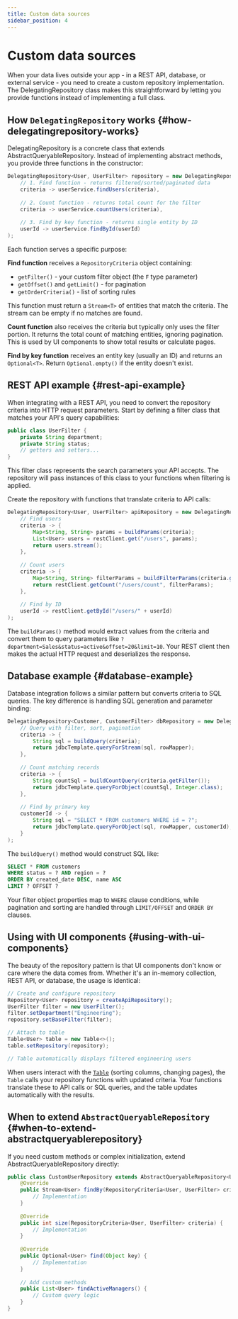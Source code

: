 ```yaml
---
title: Custom data sources
sidebar_position: 4
---
```


<!-- vale off -->
# Custom data sources <DocChip chip='since' label='25.02' />
<!-- vale on -->

When your data lives outside your app - in a REST API, database, or external service - you need to create a custom repository implementation. The <JavadocLink type="data" location="com/webforj/data/repository/DelegatingRepository" code="true">DelegatingRepository</JavadocLink> class makes this straightforward by letting you provide functions instead of implementing a full class.

## How `DelegatingRepository` works {#how-delegatingrepository-works}

<JavadocLink type="data" location="com/webforj/data/repository/DelegatingRepository" code="true">DelegatingRepository</JavadocLink> is a concrete class that extends <JavadocLink type="data" location="com/webforj/data/repository/AbstractQueryableRepository" code="true">AbstractQueryableRepository</JavadocLink>. Instead of implementing abstract methods, you provide three functions in the constructor:

```java
DelegatingRepository<User, UserFilter> repository = new DelegatingRepository<>(
    // 1. Find function - returns filtered/sorted/paginated data
    criteria -> userService.findUsers(criteria),
    
    // 2. Count function - returns total count for the filter
    criteria -> userService.countUsers(criteria),
    
    // 3. Find by key function - returns single entity by ID
    userId -> userService.findById(userId)
);
```

Each function serves a specific purpose:

**Find function** receives a `RepositoryCriteria` object containing:
- `getFilter()` - your custom filter object (the `F` type parameter)
- `getOffset()` and `getLimit()` - for pagination
- `getOrderCriteria()` - list of sorting rules

This function must return a `Stream<T>` of entities that match the criteria. The stream can be empty if no matches are found.

**Count function** also receives the criteria but typically only uses the filter portion. It returns the total count of matching entities, ignoring pagination. This is used by UI components to show total results or calculate pages.

**Find by key function** receives an entity key (usually an ID) and returns an `Optional<T>`. Return `Optional.empty()` if the entity doesn't exist.

## REST API example {#rest-api-example}

When integrating with a REST API, you need to convert the repository criteria into HTTP request parameters. Start by defining a filter class that matches your API's query capabilities:

```java
public class UserFilter {
    private String department;
    private String status;
    // getters and setters...
}
```

This filter class represents the search parameters your API accepts. The repository will pass instances of this class to your functions when filtering is applied.

Create the repository with functions that translate criteria to API calls:

```java
DelegatingRepository<User, UserFilter> apiRepository = new DelegatingRepository<>(
    // Find users
    criteria -> {
        Map<String, String> params = buildParams(criteria);
        List<User> users = restClient.get("/users", params);
        return users.stream();
    },
    
    // Count users
    criteria -> {
        Map<String, String> filterParams = buildFilterParams(criteria.getFilter());
        return restClient.getCount("/users/count", filterParams);
    },
    
    // Find by ID
    userId -> restClient.getById("/users/" + userId)
);
```

The `buildParams()` method would extract values from the criteria and convert them to query parameters like `?department=Sales&status=active&offset=20&limit=10`. Your REST client then makes the actual HTTP request and deserializes the response.

## Database example {#database-example}

Database integration follows a similar pattern but converts criteria to SQL queries. The key difference is handling SQL generation and parameter binding:

```java
DelegatingRepository<Customer, CustomerFilter> dbRepository = new DelegatingRepository<>(
    // Query with filter, sort, pagination
    criteria -> {
        String sql = buildQuery(criteria);
        return jdbcTemplate.queryForStream(sql, rowMapper);
    },
    
    // Count matching records
    criteria -> {
        String countSql = buildCountQuery(criteria.getFilter());
        return jdbcTemplate.queryForObject(countSql, Integer.class);
    },
    
    // Find by primary key
    customerId -> {
        String sql = "SELECT * FROM customers WHERE id = ?";
        return jdbcTemplate.queryForObject(sql, rowMapper, customerId);
    }
);
```

The `buildQuery()` method would construct SQL like:
```sql
SELECT * FROM customers 
WHERE status = ? AND region = ?
ORDER BY created_date DESC, name ASC
LIMIT ? OFFSET ?
```

Your filter object properties map to `WHERE` clause conditions, while pagination and sorting are handled through `LIMIT/OFFSET` and `ORDER BY` clauses.

## Using with UI components {#using-with-ui-components}

The beauty of the repository pattern is that UI components don't know or care where the data comes from. Whether it's an in-memory collection, REST API, or database, the usage is identical:

```java
// Create and configure repository
Repository<User> repository = createApiRepository();
UserFilter filter = new UserFilter();
filter.setDepartment("Engineering");
repository.setBaseFilter(filter);

// Attach to table
Table<User> table = new Table<>();
table.setRepository(repository);

// Table automatically displays filtered engineering users
```

When users interact with the [`Table`](../../components/table/overview) (sorting columns, changing pages), the `Table` calls your repository functions with updated criteria. Your functions translate these to API calls or SQL queries, and the table updates automatically with the results.

## When to extend `AbstractQueryableRepository` {#when-to-extend-abstractqueryablerepository}

If you need custom methods or complex initialization, extend <JavadocLink type="data" location="com/webforj/data/repository/AbstractQueryableRepository" code="true">AbstractQueryableRepository</JavadocLink> directly:

```java
public class CustomUserRepository extends AbstractQueryableRepository<User, UserFilter> {
    @Override
    public Stream<User> findBy(RepositoryCriteria<User, UserFilter> criteria) {
        // Implementation
    }
    
    @Override
    public int size(RepositoryCriteria<User, UserFilter> criteria) {
        // Implementation
    }
    
    @Override
    public Optional<User> find(Object key) {
        // Implementation
    }
    
    // Add custom methods
    public List<User> findActiveManagers() {
        // Custom query logic
    }
}
```


